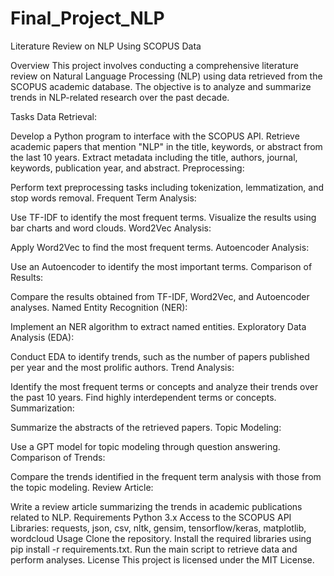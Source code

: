 # Final_Project_NLP

Literature Review on NLP Using SCOPUS Data

Overview
This project involves conducting a comprehensive literature review on Natural Language Processing (NLP) using data retrieved from the SCOPUS academic database. The objective is to analyze and summarize trends in NLP-related research over the past decade.

Tasks
Data Retrieval:

Develop a Python program to interface with the SCOPUS API.
Retrieve academic papers that mention "NLP" in the title, keywords, or abstract from the last 10 years.
Extract metadata including the title, authors, journal, keywords, publication year, and abstract.
Preprocessing:

Perform text preprocessing tasks including tokenization, lemmatization, and stop words removal.
Frequent Term Analysis:

Use TF-IDF to identify the most frequent terms.
Visualize the results using bar charts and word clouds.
Word2Vec Analysis:

Apply Word2Vec to find the most frequent terms.
Autoencoder Analysis:

Use an Autoencoder to identify the most important terms.
Comparison of Results:

Compare the results obtained from TF-IDF, Word2Vec, and Autoencoder analyses.
Named Entity Recognition (NER):

Implement an NER algorithm to extract named entities.
Exploratory Data Analysis (EDA):

Conduct EDA to identify trends, such as the number of papers published per year and the most prolific authors.
Trend Analysis:

Identify the most frequent terms or concepts and analyze their trends over the past 10 years.
Find highly interdependent terms or concepts.
Summarization:

Summarize the abstracts of the retrieved papers.
Topic Modeling:

Use a GPT model for topic modeling through question answering.
Comparison of Trends:

Compare the trends identified in the frequent term analysis with those from the topic modeling.
Review Article:

Write a review article summarizing the trends in academic publications related to NLP.
Requirements
Python 3.x
Access to the SCOPUS API
Libraries: requests, json, csv, nltk, gensim, tensorflow/keras, matplotlib, wordcloud
Usage
Clone the repository.
Install the required libraries using pip install -r requirements.txt.
Run the main script to retrieve data and perform analyses.
License
This project is licensed under the MIT License.
